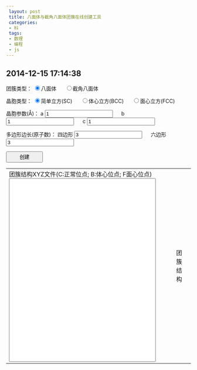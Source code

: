 ```yaml
---
 layout: post
 title: 八面体与截角八面体团簇在线创建工具
 categories:
 - 科
 tags:
 - 数理
 - 编程
 - js
---
```


## 2014-12-15 17:14:38

团簇类型：
<input type="radio" name="clsType" id="oct" checked="checked" />八面体 &nbsp;&nbsp;&nbsp;&nbsp;
<input type="radio" name="clsType" id="trc" />截角八面体 <br/>

晶胞类型：
<input type="radio" name="cubType" id="sc" checked="checked" />简单立方(SC) &nbsp;&nbsp;&nbsp;&nbsp;
<input type="radio" name="cubType" id="bcc" />体心立方(BCC) &nbsp;&nbsp;&nbsp;&nbsp;
<input type="radio" name="cubType" id="fcc" />面心立方(FCC) <br/>

晶胞参数(&#197;)：
a <input type="box" id="a" value="1" /> &nbsp;&nbsp;&nbsp;&nbsp;
b <input type="box" id="b" value="1" /> &nbsp;&nbsp;&nbsp;&nbsp;
c <input type="box" id="c" value="1" /> <br/>

多边形边长(原子数)：
四边形 <input type="box" id="recNO" value="3" /> &nbsp;&nbsp;&nbsp;&nbsp;
六边形 <input type="box" id="hexNO" value="3" /> <br/>

<input type="button" value="创建" onClick="genCoor()" style="width:100px; height:30px" /> <br/>

<table><tr>
<td>
	团簇结构XYZ文件(C:正常位点; B:体心位点; F面心位点)<br/><textarea id="xyzCoor" style="width:400px; height:500px; resize: none"></textarea></td>
<td>
	<figure><figurecaption>团簇结构</figurecaption><br/>
	<script>
		var Mol=new ChemDoodle.TransformCanvas3D('Mol-1', 400,500);
		Mol.specs.backgroundColor='black';
		Mol.specs.set3DRepresentation('Ball and Stick');
		Mol.specs.projectionPerspective_3D = false;
		Mol.loadMolecule(ChemDoodle.readXYZ("", 1));
	</script></figure></td>
</tr></table>

<script>
var $=function(id){return document.getElementById(id)};

function genCoor() {
	var YesCut=$("trc").checked,
		YesBCC=$("bcc").checked, YesFCC=$("fcc").checked,
		Nrec=parseInt($("recNO").value), Nhex=parseInt($("hexNO").value),  // Nhex=N-2*Ntop; Nrec=Ntop+1
		a=parseFloat($("a").value), b=parseFloat($("b").value), c=parseFloat($("c").value)

	var Ntop=Nrec-1, Nedg=parseInt(Nhex)+parseInt(2*Ntop);

	var i, j, k, x, y, z;
	var Ntot=0, Satm=[], Xatm=[], Yatm=[], Zatm=[];
	for(i=-Nedg; i<=Nedg; i++) {
		for(j=-Nedg; j<=Nedg; j++) {
			for(k=-Nedg; k<=Nedg; k++) {
				Ntot++
				x=i*a; y=j*b; z=k*c
				Satm[Ntot]="C"; Xatm[Ntot]=x; Yatm[Ntot]=y; Zatm[Ntot]=z
				if(YesBCC) {
					Ntot++; Satm[Ntot]="B";
					Xatm[Ntot]=x+0.5*a; Yatm[Ntot]=y+0.5*b; Zatm[Ntot]=z+0.5*c
				} else if(YesFCC) {
					Ntot++; Satm[Ntot]="F";
					Xatm[Ntot]=x+0.5*a; Yatm[Ntot]=y+0.5*b; Zatm[Ntot]=z
					Ntot++; Satm[Ntot]="F";
					Xatm[Ntot]=x+0.5*a; Yatm[Ntot]=y;       Zatm[Ntot]=z+0.5*c
					Ntot++; Satm[Ntot]="F";
					Xatm[Ntot]=x;       Yatm[Ntot]=y+0.5*b; Zatm[Ntot]=z+0.5*c
				}
			}
		}
	}

	var Na=Nedg, Nb=Nedg, Nc=Nedg,
		Ra=1./(Na*a), Rb=1./(Nb*b), Rc=1./(Nc*c),
		Reps=1.-1./Nedg+1E-3, Ncut=Nedg-Ntop-0.5001;
	var Natm=0, YesIn=[];

	for(i=1; i<=Ntot; i++) {
		x=Xatm[i]; y=Yatm[i]; z=Zatm[i]
		if( x*Ra+y*Rb+z*Rc<Reps &&  x*Ra-y*Rb+z*Rc<Reps
		&& -x*Ra+y*Rb+z*Rc<Reps && -x*Ra-y*Rb+z*Rc<Reps
		&&  x*Ra+y*Rb-z*Rc<Reps &&  x*Ra-y*Rb-z*Rc<Reps
		&& -x*Ra+y*Rb-z*Rc<Reps && -x*Ra-y*Rb-z*Rc<Reps ) {
			if(YesCut) {
				if(-Ncut*a<x && x<Ncut*a && -Ncut*b<y && y<Ncut*b && -Ncut*c<z && z<Ncut*c) {
					Natm++; YesIn[i]=1
				}
			} else {
				Natm++; YesIn[i]=1
			}
		}
	}

	var Fmol=Natm+"\n"+"BCC= "+YesBCC+"  FCC= "+YesFCC+"  Nrec= "+Nrec+"  Nhex= "+Nhex+"\n"
	for(i=1; i<=Ntot; i++) {
		if(YesIn[i]) Fmol += fmtStr(Satm[i],4)+fmtNum(Xatm[i],12.6)+fmtNum(Yatm[i],12.6)+fmtNum(Zatm[i],12.6)+"\n"
	}
	$("xyzCoor").value=Fmol
	Mol.loadMolecule(ChemDoodle.readXYZ(Fmol, 1));
}

function fmtNum(num, fmt) {
	var fmt=String(fmt), m=fmt.split(".")[0]
	num=num.toFixed(fmt.split(".")[1])
	if(num.length<m) num=Array(m-num.length+1).join(" ")+num
	return num
}
function fmtStr(str, fmt) {
	if(str.length<fmt) str += Array(fmt-str.length+1).join(" ")
	return str
}

</script>
